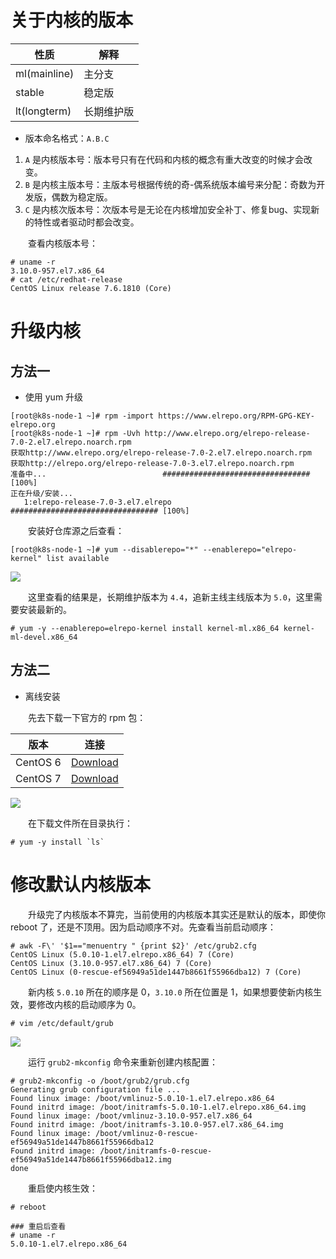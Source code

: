 # 关于内核的版本

| 性质 | 解释 |
| --- | --- |
| ml(mainline) | 主分支 |
| stable | 稳定版 |
| lt(longterm) | 长期维护版 |

* 版本命名格式：`A.B.C`

1. `A` 是内核版本号：版本号只有在代码和内核的概念有重大改变的时候才会改变。
2. `B` 是内核主版本号：主版本号根据传统的奇-偶系统版本编号来分配：奇数为开发版，偶数为稳定版。
3. `C` 是内核次版本号：次版本号是无论在内核增加安全补丁、修复bug、实现新的特性或者驱动时都会改变。

　　查看内核版本号：

```
# uname -r
3.10.0-957.el7.x86_64
# cat /etc/redhat-release
CentOS Linux release 7.6.1810 (Core)
```

# 升级内核

## 方法一

* 使用 yum 升级

```
[root@k8s-node-1 ~]# rpm -import https://www.elrepo.org/RPM-GPG-KEY-elrepo.org
[root@k8s-node-1 ~]# rpm -Uvh http://www.elrepo.org/elrepo-release-7.0-2.el7.elrepo.noarch.rpm
获取http://www.elrepo.org/elrepo-release-7.0-2.el7.elrepo.noarch.rpm
获取http://elrepo.org/elrepo-release-7.0-3.el7.elrepo.noarch.rpm
准备中...                          ################################# [100%]
正在升级/安装...
   1:elrepo-release-7.0-3.el7.elrepo  ################################# [100%]
```

　　安装好仓库源之后查看：

```
[root@k8s-node-1 ~]# yum --disablerepo="*" --enablerepo="elrepo-kernel" list available
```

![](https://pencil.file.lynchj.com/blogger/20190428110936.png)

　　这里查看的结果是，长期维护版本为 `4.4`，追新主线主线版本为 `5.0`，这里需要安装最新的。

```
# yum -y --enablerepo=elrepo-kernel install kernel-ml.x86_64 kernel-ml-devel.x86_64 
```

## 方法二

* 离线安装

　　先去下载一下官方的 rpm 包：

| 版本 | 连接 |
| --- | --- |
| CentOS 6 | [Download](http://elrepo.org/linux/kernel/el6/x86_64/RPMS/) |
| CentOS 7 | [Download](http://elrepo.org/linux/kernel/el7/x86_64/RPMS/) |

![](https://pencil.file.lynchj.com/blogger/20190428112001.png)

　　在下载文件所在目录执行：

```
# yum -y install `ls`
```

# 修改默认内核版本

　　升级完了内核版本不算完，当前使用的内核版本其实还是默认的版本，即使你 reboot 了，还是不顶用。因为启动顺序不对。先查看当前启动顺序：

```
# awk -F\' '$1=="menuentry " {print $2}' /etc/grub2.cfg
CentOS Linux (5.0.10-1.el7.elrepo.x86_64) 7 (Core)
CentOS Linux (3.10.0-957.el7.x86_64) 7 (Core)
CentOS Linux (0-rescue-ef56949a51de1447b8661f55966dba12) 7 (Core)
```

　　新内核 `5.0.10` 所在的顺序是 0，`3.10.0` 所在位置是 1，如果想要使新内核生效，要修改内核的启动顺序为 0。

```
# vim /etc/default/grub
```

![](https://pencil.file.lynchj.com/blogger/20190428112721.png)

　　运行 `grub2-mkconfig` 命令来重新创建内核配置：

```
# grub2-mkconfig -o /boot/grub2/grub.cfg
Generating grub configuration file ...
Found linux image: /boot/vmlinuz-5.0.10-1.el7.elrepo.x86_64
Found initrd image: /boot/initramfs-5.0.10-1.el7.elrepo.x86_64.img
Found linux image: /boot/vmlinuz-3.10.0-957.el7.x86_64
Found initrd image: /boot/initramfs-3.10.0-957.el7.x86_64.img
Found linux image: /boot/vmlinuz-0-rescue-ef56949a51de1447b8661f55966dba12
Found initrd image: /boot/initramfs-0-rescue-ef56949a51de1447b8661f55966dba12.img
done
```

　　重启使内核生效：

```
# reboot

### 重启后查看
# uname -r
5.0.10-1.el7.elrepo.x86_64
```
